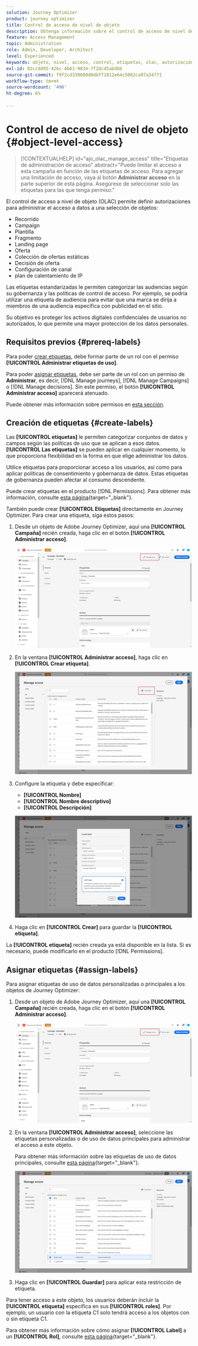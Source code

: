 ```yaml
---
solution: Journey Optimizer
product: journey optimizer
title: Control de acceso de nivel de objeto
description: Obtenga información sobre el control de acceso de nivel de objeto que le permite definir autorizaciones para administrar el acceso a datos a una selección de objetos
feature: Access Management
topic: Administration
role: Admin, Developer, Architect
level: Experienced
keywords: objeto, nivel, acceso, control, etiquetas, olac, autorización
exl-id: 02ccdd95-426c-4b61-9834-7f2dcd5abdbb
source-git-commit: f9f2cd339680d0dbff1812e64c5082ca97a34771
workflow-type: tm+mt
source-wordcount: '496'
ht-degree: 6%

---
```


# Control de acceso de nivel de objeto {#object-level-access}

>[!CONTEXTUALHELP]
>id="ajo_olac_manage_access"
>title="Etiquetas de administración de acceso"
>abstract="Puede limitar el acceso a esta campaña en función de las etiquetas de acceso. Para agregar una limitación de acceso, vaya al botón **Administrar acceso** en la parte superior de esta página. Asegúrese de seleccionar solo las etiquetas para las que tenga permiso."

El control de acceso a nivel de objeto (OLAC) permite definir autorizaciones para administrar el acceso a datos a una selección de objetos:

*  Recorrido 
* Campaign
* Plantilla
* Fragmento
* Landing page
* Oferta
* Colección de ofertas estáticas
* Decisión de oferta
* Configuración de canal
* plan de calentamiento de IP

Las etiquetas estandarizadas le permiten categorizar las audiencias según su gobernanza y las políticas de control de acceso. Por ejemplo, se podría utilizar una etiqueta de audiencia para evitar que una marca se dirija a miembros de una audiencia específica con publicidad en el sitio.

Su objetivo es proteger los activos digitales confidenciales de usuarios no autorizados, lo que permite una mayor protección de los datos personales.

## Requisitos previos {#prereq-labels}

Para poder [crear etiquetas](#create-labels), debe formar parte de un rol con el permiso **[!UICONTROL Administrar etiquetas de uso]**.

Para poder [asignar etiquetas](#assign-labels), debe ser parte de un rol con un permiso de **Administrar**, es decir, [!DNL Manage journeys], [!DNL Manage Campaigns] o [!DNL Manage decisions]. Sin este permiso, el botón **[!UICONTROL Administrar acceso]** aparecerá atenuado.

Puede obtener más información sobre permisos en [esta sección](../administration/permissions.md).

## Creación de etiquetas {#create-labels}

Las **[!UICONTROL etiquetas]** le permiten categorizar conjuntos de datos y campos según las políticas de uso que se aplican a esos datos. **[!UICONTROL Las etiquetas]** se pueden aplicar en cualquier momento, lo que proporciona flexibilidad en la forma en que elige administrar los datos.

Utilice etiquetas para proporcionar acceso a los usuarios, así como para aplicar políticas de consentimiento y gobernanza de datos. Estas etiquetas de gobernanza pueden afectar al consumo descendente.

Puede crear etiquetas en el producto [!DNL Permissions]. Para obtener más información, consulte [esta página](https://experienceleague.adobe.com/docs/experience-platform/access-control/abac/permissions-ui/labels.html){target="_blank"}.

También puede crear **[!UICONTROL Etiquetas]** directamente en Journey Optimizer. Para crear una etiqueta, siga estos pasos:

1. Desde un objeto de Adobe Journey Optimizer, aquí una **[!UICONTROL Campaña]** recién creada, haga clic en el botón **[!UICONTROL Administrar acceso]**.

   ![](assets/olac_1.png)

1. En la ventana **[!UICONTROL Administrar acceso]**, haga clic en **[!UICONTROL Crear etiqueta]**.

   ![](assets/olac_2.png)

1. Configure la etiqueta y debe especificar:
   * **[!UICONTROL Nombre]**
   * **[!UICONTROL Nombre descriptivo]**
   * **[!UICONTROL Descripción]**

   ![](assets/olac_3.png)

1. Haga clic en **[!UICONTROL Crear]** para guardar la **[!UICONTROL etiqueta]**.

La **[!UICONTROL etiqueta]** recién creada ya está disponible en la lista. Si es necesario, puede modificarlo en el producto [!DNL Permissions].

## Asignar etiquetas {#assign-labels}

Para asignar etiquetas de uso de datos personalizadas o principales a los objetos de Journey Optimizer:

1. Desde un objeto de Adobe Journey Optimizer, aquí una **[!UICONTROL Campaña]** recién creada, haga clic en el botón **[!UICONTROL Administrar acceso]**.

   ![](assets/olac_1.png)

1. En la ventana **[!UICONTROL Administrar acceso]**, seleccione las etiquetas personalizadas o de uso de datos principales para administrar el acceso a este objeto.

   Para obtener más información sobre las etiquetas de uso de datos principales, consulte [esta página](https://experienceleague.adobe.com/docs/experience-platform/data-governance/labels/reference.html){target="_blank"}.

   ![](assets/olac_4.png)

1. Haga clic en **[!UICONTROL Guardar]** para aplicar esta restricción de etiqueta.

Para tener acceso a este objeto, los usuarios deberán incluir la **[!UICONTROL etiqueta]** específica en sus **[!UICONTROL roles]**.
Por ejemplo, un usuario con la etiqueta C1 solo tendrá acceso a los objetos con o sin etiqueta C1.

Para obtener más información sobre cómo asignar **[!UICONTROL Label]** a un **[!UICONTROL Rol]**, consulte [esta página](https://experienceleague.adobe.com/docs/experience-platform/access-control/abac/permissions-ui/permissions.html#manage-labels-for-a-role){target="_blank"}.